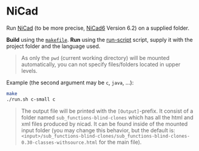 # NiCad

Run [NiCad](https://www.txl.ca/) (to be more precise, [NiCad6](https://github.com/eff-kay/nicad6) Version 6.2) on a supplied folder.

**Build** using the [`makefile`](makefile).
**Run** using the [run-script](run.sh) script, supply it with the project folder and the language used.

> As only the `pwd` (current working directory) will be mounted automatically, you can not specify files/folders located in upper levels.

Example (the second argument may be `c`, `java`, ...):

```bash
make
./run.sh c-small c
```

> The output file will be printed with the `[Output]`-prefix. It consist of a folder named
> `sub_functions-blind-clones` which has all the html and xml files produced by nicad.
> It can be found inside of the mounted input folder (you may change this behavior, but the default is:
> `<input>/sub_functions-blind-clones/sub_functions-blind-clones-0.30-classes-withsource.html` for the
> main file).